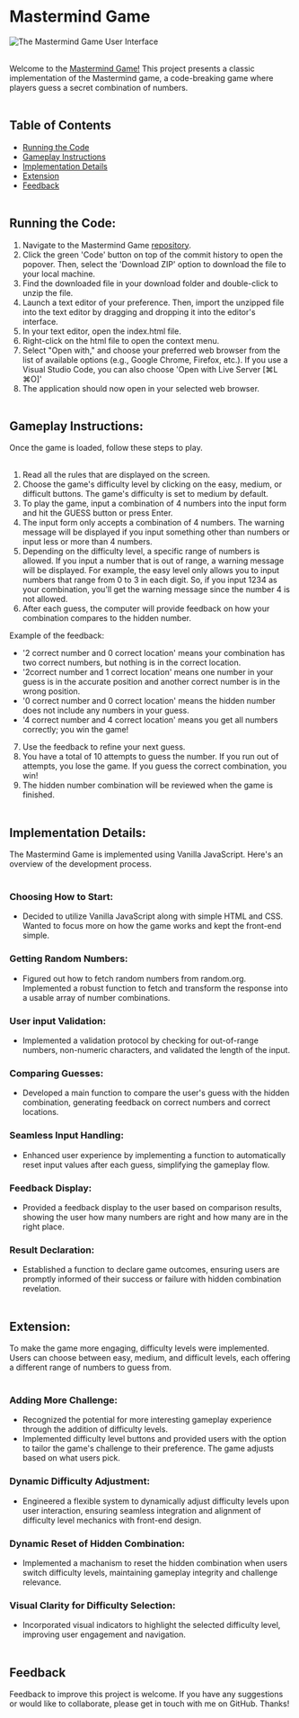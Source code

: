 # Mastermind Game

![The Mastermind Game User Interface](https://res.cloudinary.com/dnc7potxo/image/upload/v1714597538/ReadMe-Images/Mastermind%20Game/Main_tchsxj.png) <br><br>

Welcome to the [Mastermind Game!](https://su-t-mastermind-game.netlify.app/) This project presents a classic implementation of the Mastermind game, a code-breaking game where players guess a secret combination of numbers. <br><br>

## Table of Contents

- [Running the Code](#howtorun)
- [Gameplay Instructions](#howtoplay)
- [Implementation Details](#implementation)
- [Extension](#extension)
- [Feedback](#feedback) <br><br>

## Running the Code: <a name="howtorun"></a>

1. Navigate to the Mastermind Game [repository](https://github.com/SutheeDev/mastermind-game).
2. Click the green 'Code' button on top of the commit history to open the popover. Then, select the 'Download ZIP' option to download the file to your local machine.
3. Find the downloaded file in your download folder and double-click to unzip the file.
4. Launch a text editor of your preference. Then, import the unzipped file into the text editor by dragging and dropping it into the editor's interface.
5. In your text editor, open the index.html file.
6. Right-click on the html file to open the context menu.
7. Select "Open with," and choose your preferred web browser from the list of available options (e.g., Google Chrome, Firefox, etc.). If you use a Visual Studio Code, you can also choose 'Open with Live Server [⌘L ⌘O]'
8. The application should now open in your selected web browser. <br><br>

## Gameplay Instructions: <a name="howtoplay"></a>

Once the game is loaded, follow these steps to play. <br><br>

1. Read all the rules that are displayed on the screen.
2. Choose the game's difficulty level by clicking on the easy, medium, or difficult buttons. The game's difficulty is set to medium by default.
3. To play the game, input a combination of 4 numbers into the input form and hit the GUESS button or press Enter.
4. The input form only accepts a combination of 4 numbers. The warning message will be displayed if you input something other than numbers or input less or more than 4 numbers.
5. Depending on the difficulty level, a specific range of numbers is allowed. If you input a number that is out of range, a warning message will be displayed. For example, the easy level only allows you to input numbers that range from 0 to 3 in each digit. So, if you input 1234 as your combination, you'll get the warning message since the number 4 is not allowed.
6. After each guess, the computer will provide feedback on how your combination compares to the hidden number. <br>

Example of the feedback:

- '2 correct number and 0 correct location' means your combination has two correct numbers, but nothing is in the correct location.
- '2correct number and 1 correct location' means one number in your guess is in the accurate position and another correct number is in the wrong position.
- '0 correct number and 0 correct location' means the hidden number does not include any numbers in your guess.
- '4 correct number and 4 correct location' means you get all numbers correctly; you win the game! <br>

7. Use the feedback to refine your next guess.
8. You have a total of 10 attempts to guess the number. If you run out of attempts, you lose the game. If you guess the correct combination, you win!
9. The hidden number combination will be reviewed when the game is finished. <br><br>

## Implementation Details: <a name="implementation"></a>

The Mastermind Game is implemented using Vanilla JavaScript. Here's an overview of the development process. <br><br>

### Choosing How to Start:

- Decided to utilize Vanilla JavaScript along with simple HTML and CSS. Wanted to focus more on how the game works and kept the front-end simple.

### Getting Random Numbers:

- Figured out how to fetch random numbers from random.org. Implemented a robust function to fetch and transform the response into a usable array of number combinations.

### User input Validation:

- Implemented a validation protocol by checking for out-of-range numbers, non-numeric characters, and validated the length of the input.

### Comparing Guesses:

- Developed a main function to compare the user's guess with the hidden combination, generating feedback on correct numbers and correct locations.

### Seamless Input Handling:

- Enhanced user experience by implementing a function to automatically reset input values after each guess, simplifying the gameplay flow.

### Feedback Display:

- Provided a feedback display to the user based on comparison results, showing the user how many numbers are right and how many are in the right place.

### Result Declaration:

- Established a function to declare game outcomes, ensuring users are promptly informed of their success or failure with hidden combination revelation. <br><br>

## Extension: <a name="extension"></a>

To make the game more engaging, difficulty levels were implemented. Users can choose between easy, medium, and difficult levels, each offering a different range of numbers to guess from. <br><br>

### Adding More Challenge:

- Recognized the potential for more interesting gameplay experience through the addition of difficulty levels.
- Implemented difficulty level buttons and provided users with the option to tailor the game's challenge to their preference. The game adjusts based on what users pick.

### Dynamic Difficulty Adjustment:

- Engineered a flexible system to dynamically adjust difficulty levels upon user interaction, ensuring seamless integration and alignment of difficulty level mechanics with front-end design.

### Dynamic Reset of Hidden Combination:

- Implemented a machanism to reset the hidden combination when users switch difficulty levels, maintaining gameplay integrity and challenge relevance.

### Visual Clarity for Difficulty Selection:

- Incorporated visual indicators to highlight the selected difficulty level, improving user engagement and navigation. <br><br>

## Feedback <a name="feedback"></a>

Feedback to improve this project is welcome. If you have any suggestions or would like to collaborate, please get in touch with me on GitHub. Thanks!

